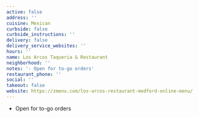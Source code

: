 ```yaml
---
active: false
address: ''
cuisine: Mexican
curbside: false
curbside_instructions: ''
delivery: false
delivery_service_websites: ''
hours: ''
name: Los Arcos Taqueria & Restaurant
neighborhood: ''
notes: '- Open for to-go orders'
restaurant_phone: ''
social: ''
takeout: false
website: https://zmenu.com/los-arcos-restaurant-medford-online-menu/
---
```


- Open for to-go orders